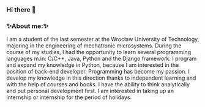 ### Hi there 👋

<!--
**jaco-z98/jaco-z98** is a ✨ _special_ ✨ repository because its `README.md` (this file) appears on your GitHub profile.

Here are some ideas to get you started:


- 🔭 I’m currently working on ...
- 🌱 I’m currently learning ...
- 👯 I’m looking to collaborate on ...
- 🤔 I’m looking for help with ...
- 💬 Ask me about ...
- 📫 How to reach me: ...
- 😄 Pronouns: ...
- ⚡ Fun fact: ...
-->
### ✨About me:✨

I am a student of the last semester at the Wrocław University of Technology, majoring in the engineering of mechatronic microsystems. During the course of my studies, I had the opportunity to learn several programming languages m.in: C/C++, Java, Python and the Django framework. I program and expand my knowledge in Python, because I am interested in the position of back-end developer. Programming has become my passion. I develop my knowledge in this direction thanks to independent learning and with the help of courses and books. I have the ability to think analytically and put personal development first. I am interested in taking up an internship or internship for the period of holidays.
